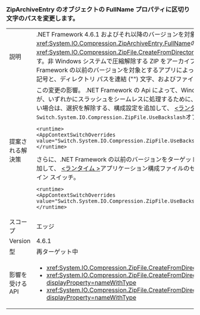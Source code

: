 ### <a name="change-in-path-separator-character-in-fullname-property-of-ziparchiveentry-objects"></a>ZipArchiveEntry のオブジェクトの FullName プロパティに区切り文字のパスを変更します。

|   |   |
|---|---|
|説明|.NET Framework 4.6.1 およびそれ以降のバージョンを対象とするアプリの場合は、パスの区切り文字が、円記号から変更 (&quot;&quot;) にスラッシュ (&quot;/&quot;) で、<xref:System.IO.Compression.ZipArchiveEntry.FullName>のプロパティ<xref:System.IO.Compression.ZipArchiveEntry>のオーバー ロードで作成されたオブジェクト、<xref:System.IO.Compression.ZipFile.CreateFromDirectory%2A>メソッドです。 変更により、.NET の実装のセクション 4.4.17.1 適合、[です。ZIP ファイル形式の仕様](https://pkware.cachefly.net/webdocs/casestudies/APPNOTE.TXT)ことができします。非 Windows システムで圧縮解除する ZIP をアーカイブします。ディレクトリ構造を保持するために失敗した、Macintosh などの非 Windows オペレーティング システム上の .NET Framework の以前のバージョンを対象とするアプリによって作成された zip ファイルの圧縮解除します。 たとえば、macintosh では、作成、一連のファイルのファイル名がすべての円記号と、ディレクトリ パスを連結 (&quot;&quot;) 文字、およびファイル名。 その場合、圧縮解除されたファイルのディレクトリ構造は保持されません。|
|提案される解決策|この変更の影響。 .NET Framework の Api によって、Windows オペレーティング システムで圧縮解除した ZIP ファイル<xref:System.IO?displayProperty=nameWithType>これらの Api が、いずれかにスラッシュをシームレスに処理するために、名前空間が最小限に抑えるにする必要があります (&quot;/&quot;) や円記号 (&quot;\&quot;) のパス区切り文字として。この変更が望ましくない場合は、選択を解除する、構成設定を追加して、 [\<ランタイム >](~/docs/framework/configure-apps/file-schema/runtime/runtime-element.md)アプリケーション構成ファイルのセクションです。 次の例はどちらも、`<runtime>`セクションおよび`Switch.System.IO.Compression.ZipFile.UseBackslash`オプトアウト スイッチ。<pre><code class="language-xml">&lt;runtime&gt;&#13;&#10;&lt;AppContextSwitchOverrides value=&quot;Switch.System.IO.Compression.ZipFile.UseBackslash=true&quot; /&gt;&#13;&#10;&lt;/runtime&gt;&#13;&#10;</code></pre>さらに、.NET Framework の以前のバージョンをターゲットが .NET Framework 4.6.1 およびそれ以降のバージョンで実行されているアプリを有効にできますこの動作の構成設定を追加して、 [\<ランタイム >](~/docs/framework/configure-apps/file-schema/runtime/runtime-element.md)アプリケーション構成ファイルのセクションです。 次の両方が表示、`<runtime>`セクションおよび`Switch.System.IO.Compression.ZipFile.UseBackslash`オプトイン スイッチ。<pre><code class="language-xml">&lt;runtime&gt;&#13;&#10;&lt;AppContextSwitchOverrides value=&quot;Switch.System.IO.Compression.ZipFile.UseBackslash=false&quot; /&gt;&#13;&#10;&lt;/runtime&gt;&#13;&#10;</code></pre>|
|スコープ|エッジ|
|Version|4.6.1|
|型|再ターゲット中|
|影響を受ける API|<ul><li><xref:System.IO.Compression.ZipFile.CreateFromDirectory(System.String,System.String)?displayProperty=nameWithType></li><li><xref:System.IO.Compression.ZipFile.CreateFromDirectory(System.String,System.String,System.IO.Compression.CompressionLevel,System.Boolean)?displayProperty=nameWithType></li><li><xref:System.IO.Compression.ZipFile.CreateFromDirectory(System.String,System.String,System.IO.Compression.CompressionLevel,System.Boolean,System.Text.Encoding)?displayProperty=nameWithType></li></ul>|

